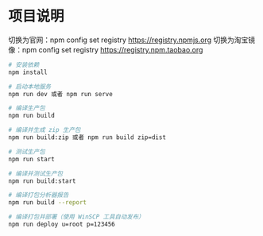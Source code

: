 # 项目说明

切换为官网：npm config set registry https://registry.npmjs.org
切换为淘宝镜像：npm config set registry https://registry.npm.taobao.org

``` bash
# 安装依赖
npm install

# 启动本地服务
npm run dev 或者 npm run serve

# 编译生产包
npm run build

# 编译并生成 zip 生产包
npm run build:zip 或者 npm run build zip=dist

# 测试生产包
npm run start

# 编译并测试生产包
npm run build:start

# 编译打包分析器报告
npm run build --report

# 编译打包并部署（使用 WinSCP 工具自动发布）
npm run deploy u=root p=123456
```
